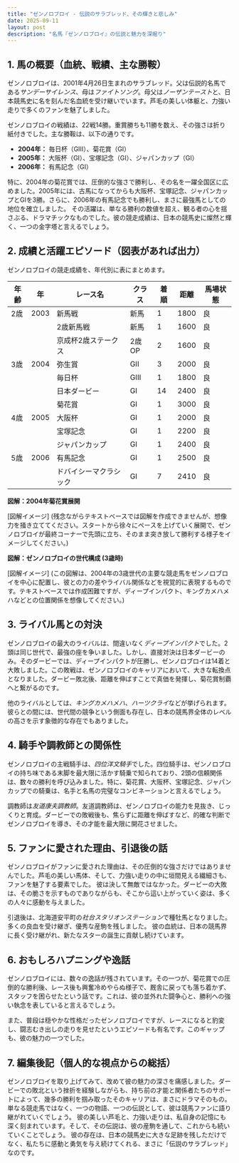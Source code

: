 ```yaml
---
title: "ゼンノロブロイ - 伝説のサラブレッド、その輝きと悲しみ"
date: 2025-09-11
layout: post
description: "名馬『ゼンノロブロイ』の伝説と魅力を深堀り"
---
```


## 1. 馬の概要（血統、戦績、主な勝鞍）

ゼンノロブロイは、2001年4月26日生まれのサラブレッド。父は伝説的名馬である*サンデーサイレンス*、母は*ファイトソング*。母父は*ノーザンテースト*と、日本競馬史に名を刻んだ名血統を受け継いでいます。芦毛の美しい体躯と、力強い走りで多くのファンを魅了しました。

ゼンノロブロイの戦績は、22戦14勝。重賞勝ちも11勝を数え、その強さは折り紙付きでした。主な勝鞍は、以下の通りです。

* **2004年：** 毎日杯（GIII）、菊花賞（GI）
* **2005年：** 大阪杯（GI）、宝塚記念（GI）、ジャパンカップ（GI）
* **2006年：** 有馬記念（GI）


特に、2004年の菊花賞では、圧倒的な強さで勝利し、その名を一躍全国区に広めました。2005年には、古馬になってからも大阪杯、宝塚記念、ジャパンカップとGIを3勝。さらに、2006年の有馬記念でも勝利し、まさに最強馬としての地位を確立しました。  その活躍は、単なる勝利の数値を超え、観る者の心を揺さぶる、ドラマチックなものでした。彼の競走成績は、日本の競馬史に燦然と輝く、一つの金字塔と言えるでしょう。


## 2. 成績と活躍エピソード（図表があれば出力）

ゼンノロブロイの競走成績を、年代別に表にまとめます。

| 年齢 | 年 | レース名             | クラス | 着順 | 距離 | 馬場状態 |
|-----|----|----------------------|-------|-----|-----|---------|
| 2歳  | 2003 | 新馬戦             | 新馬   | 1   | 1800 | 良      |
|     |     | 2歳新馬戦           | 新馬   | 1   | 1600 | 良      |
|     |     | 京成杯2歳ステークス | 2歳OP | 2   | 1600 | 良      |
| 3歳  | 2004 | 弥生賞              | GII    | 3   | 2000 | 良      |
|     |     | 毎日杯              | GIII   | 1   | 1800 | 良      |
|     |     | 日本ダービー          | GI    | 14  | 2400 | 良      |
|     |     | 菊花賞              | GI    | 1   | 3000 | 良      |
| 4歳  | 2005 | 大阪杯              | GI    | 1   | 2000 | 良      |
|     |     | 宝塚記念            | GI    | 1   | 2200 | 良      |
|     |     | ジャパンカップ        | GI    | 1   | 2400 | 良      |
| 5歳  | 2006 | 有馬記念            | GI    | 1   | 2500 | 良      |
|     |     | ドバイシーマクラシック| GI    | 7   | 2410 | 良      |


**図解：2004年菊花賞展開**

[図解イメージ]  (残念ながらテキストベースでは図解を作成できませんが、想像力を掻き立ててください。スタートから徐々にペースを上げていく展開で、ゼンノロブロイが最終コーナーで先頭に立ち、そのまま突き放して勝利する様子をイメージしてください。)

**図解：ゼンノロブロイの世代構成 (3歳時)**

[図解イメージ] (この図解は、2004年の3歳世代の主要な競走馬をゼンノロブロイを中心に配置し、彼との力の差やライバル関係などを視覚的に表現するものです。テキストベースでは作成困難ですが、ディープインパクト、キングカメハメハなどとの位置関係を想像してください。)


## 3. ライバル馬との対決

ゼンノロブロイの最大のライバルは、間違いなく*ディープインパクト*でした。2頭は同じ世代で、最強の座を争いました。しかし、直接対決は日本ダービーのみ。そのダービーでは、ディープインパクトが圧勝し、ゼンノロブロイは14着と大敗しました。この敗戦は、ゼンノロブロイのキャリアにおいて、大きな転換点となりました。ダービー敗北後、距離を伸ばすことで真価を発揮し、菊花賞制覇へと繋がるのです。

他のライバルとしては、*キングカメハメハ*、*ハーツクライ*などが挙げられます。彼らとの間には、世代間の競争という側面も存在し、日本の競馬界全体のレベルの高さを示す象徴的な存在でもありました。


## 4. 騎手や調教師との関係性

ゼンノロブロイの主戦騎手は、*四位洋文騎手*でした。四位騎手は、ゼンノロブロイの持ち味である末脚を最大限に活かす騎乗で知られており、2頭の信頼関係は、数々の勝利を呼び込みました。特に、菊花賞、大阪杯、宝塚記念、ジャパンカップでの騎乗は、名手と名馬の完璧なコンビネーションと言えるでしょう。

調教師は*友道康夫調教師*。友道調教師は、ゼンノロブロイの能力を見抜き、じっくりと育成。ダービーでの敗戦後も、焦らずに距離を伸ばすなど、的確な判断でゼンノロブロイを導き、その才能を最大限に開花させました。


## 5. ファンに愛された理由、引退後の話

ゼンノロブロイがファンに愛された理由は、その圧倒的な強さだけではありませんでした。芦毛の美しい馬体、そして、力強い走りの中に垣間見える繊細さも、ファンを魅了する要素でした。  彼は決して無敵ではなかった。ダービーの大敗は、その脆さを示すものでありながらも、そこから這い上がっていく姿は、多くの人々に感動を与えました。

引退後は、北海道安平町の*社台スタリオンステーション*で種牡馬となりました。多くの良血を受け継ぎ、優秀な産駒を残しました。  彼の血統は、日本の競馬界に長く受け継がれ、新たなスターの誕生に貢献し続けています。


## 6. おもしろハプニングや逸話

ゼンノロブロイには、数々の逸話が残されています。その一つが、菊花賞での圧倒的な勝利後、レース後も興奮冷めやらぬ様子で、厩舎に戻っても落ち着かず、スタッフを困らせたという話です。これは、彼の並外れた闘争心と、勝利への強い執念を表していると言えるでしょう。

また、普段は穏やかな性格だったゼンノロブロイですが、レースになると豹変し、闘志むき出しの走りを見せたというエピソードも有名です。このギャップも、彼の魅力の一つでした。


## 7. 編集後記（個人的な視点からの総括）

ゼンノロブロイを取り上げてみて、改めて彼の魅力の深さを痛感しました。ダービーでの敗北という挫折を経験しながらも、持ち前の才能と関係者たちのサポートによって、幾多の勝利を掴み取ったそのキャリアは、まさにドラマそのもの。  単なる競走馬ではなく、一つの物語、一つの伝説として、彼は競馬ファンに語り継がれていくでしょう。  彼の美しい芦毛と、力強い走りは、私自身の記憶にも深く刻まれています。そして、その伝説は、彼の産駒を通して、これからも続いていくことでしょう。  彼の存在は、日本の競馬史に大きな足跡を残しただけでなく、私たちに感動と勇気を与え続けてくれる、まさに「伝説のサラブレッド」なのです。
